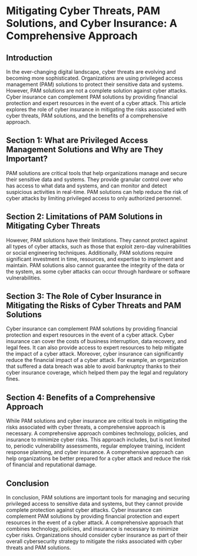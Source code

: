 # Mitigating Cyber Threats, PAM Solutions, and Cyber Insurance: A Comprehensive Approach

## Introduction

In the ever-changing digital landscape, cyber threats are evolving and becoming more sophisticated. Organizations are using privileged access management (PAM) solutions to protect their sensitive data and systems. However, PAM solutions are not a complete solution against cyber attacks. Cyber insurance can complement PAM solutions by providing financial protection and expert resources in the event of a cyber attack. This article explores the role of cyber insurance in mitigating the risks associated with cyber threats, PAM solutions, and the benefits of a comprehensive approach.

## Section 1: What are Privileged Access Management Solutions and Why are They Important?

PAM solutions are critical tools that help organizations manage and secure their sensitive data and systems. They provide granular control over who has access to what data and systems, and can monitor and detect suspicious activities in real-time. PAM solutions can help reduce the risk of cyber attacks by limiting privileged access to only authorized personnel.

## Section 2: Limitations of PAM Solutions in Mitigating Cyber Threats

However, PAM solutions have their limitations. They cannot protect against all types of cyber attacks, such as those that exploit zero-day vulnerabilities or social engineering techniques. Additionally, PAM solutions require significant investment in time, resources, and expertise to implement and maintain. PAM solutions also cannot guarantee the integrity of the data or the system, as some cyber attacks can occur through hardware or software vulnerabilities.

## Section 3: The Role of Cyber Insurance in Mitigating the Risks of Cyber Threats and PAM Solutions

Cyber insurance can complement PAM solutions by providing financial protection and expert resources in the event of a cyber attack. Cyber insurance can cover the costs of business interruption, data recovery, and legal fees. It can also provide access to expert resources to help mitigate the impact of a cyber attack. Moreover, cyber insurance can significantly reduce the financial impact of a cyber attack. For example, an organization that suffered a data breach was able to avoid bankruptcy thanks to their cyber insurance coverage, which helped them pay the legal and regulatory fines.

## Section 4: Benefits of a Comprehensive Approach

While PAM solutions and cyber insurance are critical tools in mitigating the risks associated with cyber threats, a comprehensive approach is necessary. A comprehensive approach combines technology, policies, and insurance to minimize cyber risks. This approach includes, but is not limited to, periodic vulnerability assessments, regular employee training, incident response planning, and cyber insurance. A comprehensive approach can help organizations be better prepared for a cyber attack and reduce the risk of financial and reputational damage.

## Conclusion

In conclusion, PAM solutions are important tools for managing and securing privileged access to sensitive data and systems, but they cannot provide complete protection against cyber attacks. Cyber insurance can complement PAM solutions by providing financial protection and expert resources in the event of a cyber attack. A comprehensive approach that combines technology, policies, and insurance is necessary to minimize cyber risks. Organizations should consider cyber insurance as part of their overall cybersecurity strategy to mitigate the risks associated with cyber threats and PAM solutions. 
